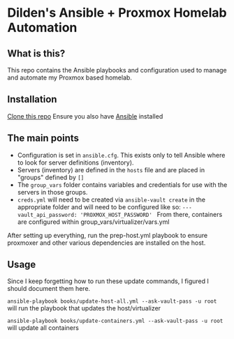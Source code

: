 # Dilden's Ansible + Proxmox Homelab Automation

## What is this?
This repo contains the Ansible playbooks and configuration used to manage and automate my Proxmox based homelab.

## Installation
[Clone this repo](https://github.com/Dilden/Ansible-Proxmox-Automation)
Ensure you also have [Ansible](https://docs.ansible.com/ansible/latest/installation_guide/index.html) installed

## The main points
* Configuration is set in `ansible.cfg`. This exists only to tell Ansible where to look for server definitions (inventory).
* Servers (inventory) are defined in the `hosts` file and are placed in "groups" defined by `[]`
* The `group_vars` folder contains variables and credentials for use with the servers in those groups.
* `creds.yml` will need to be created via `ansible-vault create` in the appropriate folder and will need to be configured like so:
`---
vault_api_password: 'PROXMOX_HOST_PASSWORD'
`
From there, containers are configured within group_vars/virtualizer/vars.yml

After setting up everything, run the prep-host.yml playbook to ensure proxmoxer and other various dependencies are installed on the host.

## Usage
Since I keep forgetting how to run these update commands, I figured I should document them here.

`ansible-playbook books/update-host-all.yml --ask-vault-pass -u root` will run the playbook that updates the host/virtualizer

`ansible-playbook books/update-containers.yml --ask-vault-pass -u root` will update all containers
